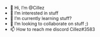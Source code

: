 - 👋 Hi, I’m @Cillez
- 👀 I’m interested in stuff
- 🌱 I’m currently learning stuff?
- 💞️ I’m looking to collaborate on stuff ;)
- 📫 How to reach me discord Cillez#3583

<!---
Cillez/Cillez is a ✨ special ✨ repository because its `README.md` (this file) appears on your GitHub profile.
You can click the Preview link to take a look at your changes.
--->
